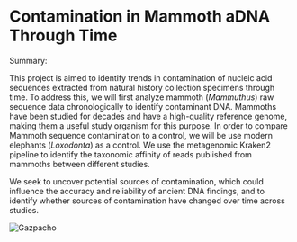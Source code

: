# **Contamination in Mammoth aDNA Through Time**

Summary: 

This project is aimed to identify trends in contamination of nucleic acid sequences extracted from natural history collection specimens through time. 
To address this, we will first analyze mammoth (_Mammuthus_) raw sequence data chronologically to identify contaminant DNA. 
Mammoths have been studied for decades and have a high-quality reference genome, making them a useful study organism for this purpose. 
In order to compare Mammoth sequence contamination to a control, we will be use modern elephants (_Loxodonta_) as a control.
We use the metagenomic Kraken2 pipeline to identify the taxonomic affinity of reads published from mammoths between different studies. 

We seek to uncover potential sources of contamination, which could influence the accuracy and reliability of ancient DNA findings, 
and to identify whether sources of contamination have changed over time across studies. 

![Gazpacho](https://www.google.com/url?sa=i&url=https%3A%2F%2Fchowder.fandom.com%2Fwiki%2FGazpacho&psig=AOvVaw3H244NEeMmGyH6g97Zmh_1&ust=1714067395959000&source=images&cd=vfe&opi=89978449&ved=0CBIQjRxqFwoTCPjSi-a024UDFQAAAAAdAAAAABAE)
